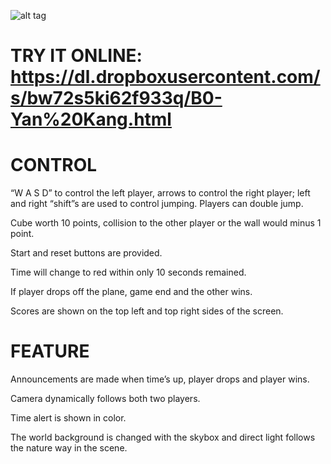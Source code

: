 ![alt tag](/Assets/Scenes/Intro.png)

# TRY IT ONLINE: https://dl.dropboxusercontent.com/s/bw72s5ki62f933q/B0-Yan%20Kang.html 

# CONTROL
“W A S D” to control the left player, arrows to control the right player; left and right “shift”s are used to control jumping. Players can double jump.

Cube worth 10 points, collision to the other player or the wall would minus 1 point.

Start and reset buttons are provided.

Time will change to red within only 10 seconds remained.

If player drops off the plane, game end and the other wins.

Scores are shown on the top left and top right sides of the screen.



# FEATURE
Announcements are made when time’s up, player drops and player wins.

Camera dynamically follows both two players.

Time alert is shown in color.

The world background is changed with the skybox and direct light follows the nature way in the scene. 

